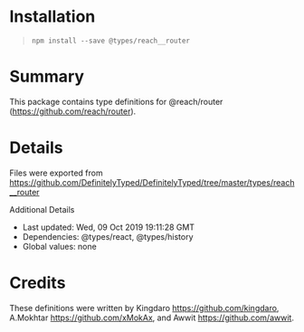 # Installation
> `npm install --save @types/reach__router`

# Summary
This package contains type definitions for @reach/router (https://github.com/reach/router).

# Details
Files were exported from https://github.com/DefinitelyTyped/DefinitelyTyped/tree/master/types/reach__router

Additional Details
 * Last updated: Wed, 09 Oct 2019 19:11:28 GMT
 * Dependencies: @types/react, @types/history
 * Global values: none

# Credits
These definitions were written by Kingdaro <https://github.com/kingdaro>, A.Mokhtar <https://github.com/xMokAx>, and Awwit <https://github.com/awwit>.
